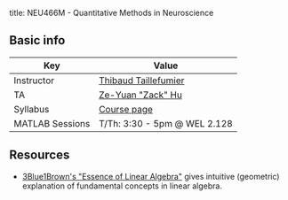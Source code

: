 title: NEU466M - Quantitative Methods in Neuroscience

## Basic info

|  Key  | Value                                                                                      |
|------------|-------------------------------------------------------------------------------------------|
| Instructor | [Thibaud Taillefumier](http://ctcn.utexas.edu/member/thibaud-taillefumier/) |
| TA         | [Ze-Yuan "Zack" Hu](http://zhu45.org)                                                     |
| Syllabus   | [Course page](http://ctcn.utexas.edu/quantitative-methods-neuroscience/) |
| MATLAB Sessions | T/Th: 3:30 - 5pm @ WEL 2.128 |

## Resources

- [3Blue1Brown's "Essence of Linear Algebra"](https://www.youtube.com/watch?v=kjBOesZCoqc&list=PLZHQObOWTQDPD3MizzM2xVFitgF8hE_ab) gives
intuitive (geometric) explanation of fundamental concepts in linear algebra.